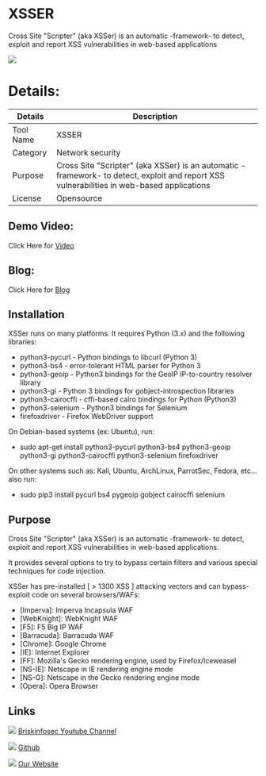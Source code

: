 XSSER
============

Cross Site "Scripter" (aka XSSer) is an automatic -framework- to detect, exploit and report XSS vulnerabilities in web-based applications

![ ]()


Details:
============
|  Details | Description   |
| ------------ | ------------ |
|  Tool Name |  XSSER |
|  Category | Network security  |
|  Purpose | Cross Site "Scripter" (aka XSSer) is an automatic -framework- to detect, exploit and report XSS vulnerabilities in web-based applications |
|  License |    Opensource |

Demo Video:
-----------------
Click Here for [Video](https://www.youtube.com/watch?v=PMmyoiqNwF4 "Video")


Blog: 
--------------
Click Here for [Blog]( "Blog")

Installation
----------------

XSSer runs on many platforms. It requires Python (3.x) and the following libraries:

- python3-pycurl - Python bindings to libcurl (Python 3)
- python3-bs4 - error-tolerant HTML parser for Python 3
- python3-geoip - Python3 bindings for the GeoIP IP-to-country resolver library
- python3-gi - Python 3 bindings for gobject-introspection libraries
- python3-cairocffi - cffi-based cairo bindings for Python (Python3)
- python3-selenium - Python3 bindings for Selenium
- firefoxdriver - Firefox WebDriver support

On Debian-based systems (ex: Ubuntu), run:

- sudo apt-get install python3-pycurl python3-bs4 python3-geoip python3-gi python3-cairocffi python3-selenium firefoxdriver


On other systems such as: Kali, Ubuntu, ArchLinux, ParrotSec, Fedora, etc... also run:

- sudo pip3 install pycurl bs4 pygeoip gobject cairocffi selenium


Purpose
----------------
Cross Site "Scripter" (aka XSSer) is an automatic -framework- to detect, exploit and report XSS vulnerabilities in web-based applications.

It provides several options to try to bypass certain filters and various special techniques for code injection.

XSSer has pre-installed [ > 1300 XSS ] attacking vectors and can bypass-exploit code on several browsers/WAFs:

-  [Imperva]: Imperva Incapsula WAF
-  [WebKnight]: WebKnight WAF
-  [F5]: F5 Big IP WAF
-  [Barracuda]: Barracuda WAF
-  [Chrome]: Google Chrome
-  [IE]: Internet Explorer
-  [FF]: Mozilla's Gecko rendering engine, used by Firefox/Iceweasel
-  [NS-IE]: Netscape in IE rendering engine mode
-  [NS-G]: Netscape in the Gecko rendering engine mode
-  [Opera]: Opera Browser



Links
----------------

 ![ ](https://img.icons8.com/color/15/000000/youtube-play.png) [Briskinfosec Youtube Channel](https://www.youtube.com/channel/UCcPmqqYETcO_7-6p_uUsF1w "Briskinfosec Youtube Channel")


 ![ ](https://img.icons8.com/glyph-neue/15/000000/github.png) [Github](https://github.com/briskinfosec "Github") 

  ![ ](https://img.icons8.com/ios/15/000000/internet--v2.png) [Our Website](https://www.briskinfosec.com/ "Our Website")